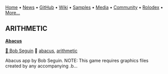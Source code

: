 [Home](https://qb64.com) • [News](/news.md) • [GitHub](/github.md) • [Wiki](/wiki.md) • [Samples](/samples.md) • [Media](/media.md) • [Community](/community.md) • [Rolodex](/rolodex.md) • [More...](/more.md)

## ARITHMETIC

**[Abacus](abacus/index.md)**

[🐝 Bob Seguin](bob-seguin.md) 🔗 [abacus](abacus.md), [arithmetic](arithmetic.md)

Abacus app by Bob Seguin.  NOTE: This game requires graphics files created by any accompanying .b...
